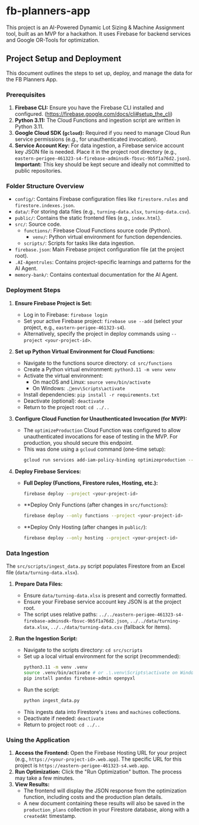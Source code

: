 # fb-planners-app

This project is an AI-Powered Dynamic Lot Sizing & Machine Assignment tool, built as an MVP for a hackathon. It uses Firebase for backend services and Google OR-Tools for optimization.

## Project Setup and Deployment

This document outlines the steps to set up, deploy, and manage the data for the FB Planners App.

### Prerequisites

1.  **Firebase CLI:** Ensure you have the Firebase CLI installed and configured. (https://firebase.google.com/docs/cli#setup_the_cli)
2.  **Python 3.11:** The Cloud Functions and ingestion script are written in Python 3.11.
3.  **Google Cloud SDK (`gcloud`):** Required if you need to manage Cloud Run service permissions (e.g., for unauthenticated invocation).
4.  **Service Account Key:** For data ingestion, a Firebase service account key JSON file is needed. Place it in the project root directory (e.g., `eastern-perigee-461323-s4-firebase-adminsdk-fbsvc-9b5f1a76d2.json`). **Important:** This key should be kept secure and ideally not committed to public repositories.

### Folder Structure Overview

*   `config/`: Contains Firebase configuration files like `firestore.rules` and `firestore.indexes.json`.
*   `data/`: For storing data files (e.g., `turning-data.xlsx`, `turning-data.csv`).
*   `public/`: Contains the static frontend files (e.g., `index.html`).
*   `src/`: Source code.
    *   `functions/`: Firebase Cloud Functions source code (Python).
        *   `venv/`: Python virtual environment for function dependencies.
    *   `scripts/`: Scripts for tasks like data ingestion.
*   `firebase.json`: Main Firebase project configuration file (at the project root).
*   `.AI-Agentrules`: Contains project-specific learnings and patterns for the AI Agent.
*   `memory-bank/`: Contains contextual documentation for the AI Agent.

### Deployment Steps

1.  **Ensure Firebase Project is Set:**
    *   Log in to Firebase: `firebase login`
    *   Set your active Firebase project: `firebase use --add` (select your project, e.g., `eastern-perigee-461323-s4`).
    *   Alternatively, specify the project in deploy commands using `--project <your-project-id>`.

2.  **Set up Python Virtual Environment for Cloud Functions:**
    *   Navigate to the functions source directory: `cd src/functions`
    *   Create a Python virtual environment: `python3.11 -m venv venv`
    *   Activate the virtual environment:
        *   On macOS and Linux: `source venv/bin/activate`
        *   On Windows: `.env\Scripts\activate`
    *   Install dependencies: `pip install -r requirements.txt`
    *   Deactivate (optional): `deactivate`
    *   Return to the project root: `cd ../..`

3.  **Configure Cloud Function for Unauthenticated Invocation (for MVP):**
    *   The `optimizeProduction` Cloud Function was configured to allow unauthenticated invocations for ease of testing in the MVP. For production, you should secure this endpoint.
    *   This was done using a `gcloud` command (one-time setup):
        ```bash
        gcloud run services add-iam-policy-binding optimizeproduction --member=allUsers --role=roles/run.invoker --region=europe-west1 --project <your-project-id> --platform managed
        ```

4.  **Deploy Firebase Services:**
    *   **Full Deploy (Functions, Firestore rules, Hosting, etc.):**
        ```bash
        firebase deploy --project <your-project-id>
        ```
    *   **Deploy Only Functions (after changes in `src/functions`):
        ```bash
        firebase deploy --only functions --project <your-project-id>
        ```
    *   **Deploy Only Hosting (after changes in `public/`):
        ```bash
        firebase deploy --only hosting --project <your-project-id>
        ```

### Data Ingestion

The `src/scripts/ingest_data.py` script populates Firestore from an Excel file (`data/turning-data.xlsx`).

1.  **Prepare Data Files:**
    *   Ensure `data/turning-data.xlsx` is present and correctly formatted.
    *   Ensure your Firebase service account key JSON is at the project root.
    *   The script uses relative paths: `../../eastern-perigee-461323-s4-firebase-adminsdk-fbsvc-9b5f1a76d2.json`, `../../data/turning-data.xlsx`, `../../data/turning-data.csv` (fallback for items).

2.  **Run the Ingestion Script:**
    *   Navigate to the scripts directory: `cd src/scripts`
    *   Set up a local virtual environment for the script (recommended):
        ```bash
        python3.11 -m venv .venv
        source .venv/bin/activate # or .\.venv\Scripts\activate on Windows
        pip install pandas firebase-admin openpyxl
        ```
    *   Run the script:
        ```bash
        python ingest_data.py
        ```
    *   This ingests data into Firestore's `items` and `machines` collections.
    *   Deactivate if needed: `deactivate`
    *   Return to project root: `cd ../..`

### Using the Application

1.  **Access the Frontend:** Open the Firebase Hosting URL for your project (e.g., `https://<your-project-id>.web.app`). The specific URL for this project is `https://eastern-perigee-461323-s4.web.app`.
2.  **Run Optimization:** Click the "Run Optimization" button. The process may take a few minutes.
3.  **View Results:**
    *   The frontend will display the JSON response from the optimization function, including costs and the production plan details.
    *   A new document containing these results will also be saved in the `production_plans` collection in your Firestore database, along with a `createdAt` timestamp.

